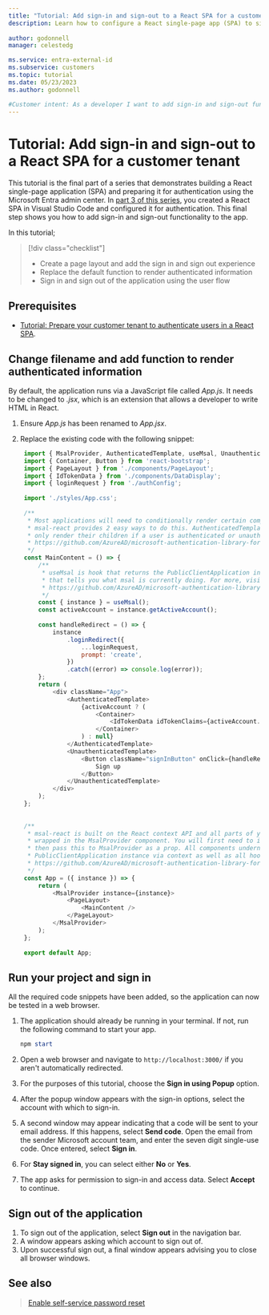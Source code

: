 ```yaml
---
title: "Tutorial: Add sign-in and sign-out to a React SPA for a customer tenant"
description: Learn how to configure a React single-page app (SPA) to sign in and sign out users with your Microsoft Entra ID for customers tenant.
 
author: godonnell
manager: celestedg

ms.service: entra-external-id
ms.subservice: customers
ms.topic: tutorial
ms.date: 05/23/2023
ms.author: godonnell

#Customer intent: As a developer I want to add sign-in and sign-out functionality to my React single-page app
---
```


# Tutorial: Add sign-in and sign-out to a React SPA for a customer tenant

This tutorial is the final part of a series that demonstrates building a React single-page application (SPA) and preparing it for authentication using the Microsoft Entra admin center. In [part 3 of this series](./tutorial-single-page-app-react-sign-in-configure-authentication.md), you created a React SPA in Visual Studio Code and configured it for authentication. This final step shows you how to add sign-in and sign-out functionality to the app.

In this tutorial;

> [!div class="checklist"]
>
> * Create a page layout and add the sign in and sign out experience
> * Replace the default function to render authenticated information
> * Sign in and sign out of the application using the user flow

## Prerequisites

* [Tutorial: Prepare your customer tenant to authenticate users in a React SPA](./tutorial-single-page-app-react-sign-in-prepare-tenant.md).

## Change filename and add function to render authenticated information

By default, the application runs via a JavaScript file called *App.js*. It needs to be changed to *.jsx*, which is an extension that allows a developer to write HTML in React.

1. Ensure *App.js* has been renamed to *App.jsx*.
1. Replace the existing code with the following snippet:

   ```javascript
    import { MsalProvider, AuthenticatedTemplate, useMsal, UnauthenticatedTemplate } from '@azure/msal-react';
    import { Container, Button } from 'react-bootstrap';
    import { PageLayout } from './components/PageLayout';
    import { IdTokenData } from './components/DataDisplay';
    import { loginRequest } from './authConfig';
    
    import './styles/App.css';
    
    /**
     * Most applications will need to conditionally render certain components based on whether a user is signed in or not. 
     * msal-react provides 2 easy ways to do this. AuthenticatedTemplate and UnauthenticatedTemplate components will 
     * only render their children if a user is authenticated or unauthenticated, respectively. For more, visit:
     * https://github.com/AzureAD/microsoft-authentication-library-for-js/blob/dev/lib/msal-react/docs/getting-started.md
     */
    const MainContent = () => {
        /**
         * useMsal is hook that returns the PublicClientApplication instance,
         * that tells you what msal is currently doing. For more, visit:
         * https://github.com/AzureAD/microsoft-authentication-library-for-js/blob/dev/lib/msal-react/docs/hooks.md
         */
        const { instance } = useMsal();
        const activeAccount = instance.getActiveAccount();
    
        const handleRedirect = () => {
            instance
                .loginRedirect({
                    ...loginRequest,
                    prompt: 'create',
                })
                .catch((error) => console.log(error));
        };
        return (
            <div className="App">
                <AuthenticatedTemplate>
                    {activeAccount ? (
                        <Container>
                            <IdTokenData idTokenClaims={activeAccount.idTokenClaims} />
                        </Container>
                    ) : null}
                </AuthenticatedTemplate>
                <UnauthenticatedTemplate>
                    <Button className="signInButton" onClick={handleRedirect} variant="primary">
                        Sign up
                    </Button>
                </UnauthenticatedTemplate>
            </div>
        );
    };
    
    
    /**
     * msal-react is built on the React context API and all parts of your app that require authentication must be 
     * wrapped in the MsalProvider component. You will first need to initialize an instance of PublicClientApplication 
     * then pass this to MsalProvider as a prop. All components underneath MsalProvider will have access to the 
     * PublicClientApplication instance via context as well as all hooks and components provided by msal-react. For more, visit:
     * https://github.com/AzureAD/microsoft-authentication-library-for-js/blob/dev/lib/msal-react/docs/getting-started.md
     */
    const App = ({ instance }) => {
        return (
            <MsalProvider instance={instance}>
                <PageLayout>
                    <MainContent />
                </PageLayout>
            </MsalProvider>
        );
    };
    
    export default App;
    ```

## Run your project and sign in

All the required code snippets have been added, so the application can now be tested in a web browser.

1. The application should already be running in your terminal. If not, run the following command to start your app.

    ```powershell
    npm start
    ```

1. Open a web browser and navigate to `http://localhost:3000/` if you aren't automatically redirected.
1. For the purposes of this tutorial, choose the **Sign in using Popup** option.
1. After the popup window appears with the sign-in options, select the account with which to sign-in.
1. A second window may appear indicating that a code will be sent to your email address. If this happens, select **Send code**. Open the email from the sender Microsoft account team, and enter the seven digit single-use code. Once entered, select **Sign in**.
1. For **Stay signed in**, you can select either **No** or **Yes**.
1. The app asks for permission to sign-in and access data. Select **Accept** to continue.

## Sign out of the application

1. To sign out of the application, select **Sign out** in the navigation bar.
1. A window appears asking which account to sign out of.
1. Upon successful sign out, a final window appears advising you to close all browser windows.

## See also

> [Enable self-service password reset](./how-to-enable-password-reset-customers.md)